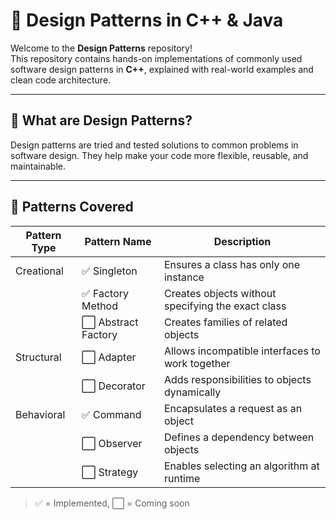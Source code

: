 # 🚀 Design Patterns in C++ & Java

Welcome to the **Design Patterns** repository!  
This repository contains hands-on implementations of commonly used software design patterns in **C++**, explained with real-world examples and clean code architecture.

---

## 🧠 What are Design Patterns?

Design patterns are tried and tested solutions to common problems in software design. They help make your code more flexible, reusable, and maintainable.

---

## 📁 Patterns Covered

| Pattern Type      | Pattern Name           | Description                                 |
|-------------------|------------------------|---------------------------------------------|
| Creational        | ✅ Singleton            | Ensures a class has only one instance       |
|                   | ✅ Factory Method       | Creates objects without specifying the exact class |
|                   | ⬜ Abstract Factory     | Creates families of related objects         |
| Structural        | ⬜ Adapter              | Allows incompatible interfaces to work together |
|                   | ⬜ Decorator            | Adds responsibilities to objects dynamically |
| Behavioral        | ✅ Command              | Encapsulates a request as an object         |
|                   | ⬜ Observer             | Defines a dependency between objects        |
|                   | ⬜ Strategy             | Enables selecting an algorithm at runtime   |

> ✅ = Implemented, ⬜ = Coming soon
